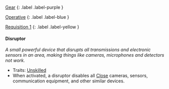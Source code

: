 
[Gear](Game/Gear-List)
{: .label .label-purple }

[Operative](Game/Operative)
{: .label .label-blue }

[Requisition 1](Game/Deployment#Requisition)
{: .label .label-yellow }
#### Disruptor
*A small powerful device that disrupts all transmissions and electronic sensors in an area, making things like cameras, microphones and detectors not work.*
* Traits: [Unskilled](Game/Core/Gear#Unskilled)
* When activated, a disruptor disables all [Close](Game/Core/Movement#Close) cameras, sensors, communication equipment, and other similar devices.

